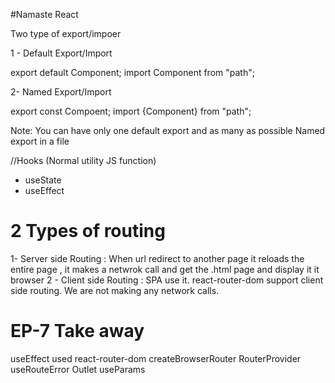 #Namaste React


Two type of export/impoer

1 - Default Export/Import

export default Component;
import Component from "path";

2- Named Export/Import

export const Compoent;
import {Component} from "path";

Note: You can have only one default export and as many as possible Named export in a file


//Hooks
(Normal utility JS function)
- useState
- useEffect


# 2 Types of routing
1- Server side Routing : When url redirect to another page it reloads the entire page , it makes a netwrok call and get the .html page and display it it browser
2 - Client side Routing : SPA use it. react-router-dom support client side routing. We are not making any network calls.

# EP-7 Take away
useEffect used
react-router-dom
createBrowserRouter
RouterProvider
useRouteError
Outlet
useParams




